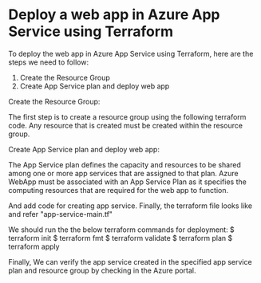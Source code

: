 Deploy a web app in Azure App Service using Terraform 
======================================================
To deploy the web app in Azure App Service using Terraform, here are the steps we need to follow:

1. Create the Resource Group
2. Create App Service plan and deploy web app

Create the Resource Group:

The first step is to create a resource group using the following terraform code. Any resource that is created must be created within the resource group.

Create App Service plan and deploy web app:

The App Service plan defines the capacity and resources to be shared among one or more app services that are assigned to that plan. 
Azure WebApp must be associated with an App Service Plan as it specifies the computing resources that are required for the web app to function.

And add code for creating app service. Finally, the terraform file looks like and refer "app-service-main.tf"

We should run the the below terraform commands for deployment: 
$ terraform init
$ terraform fmt
$ terraform validate
$ terraform plan
$ terraform apply

Finally, We can verify the app service created in the specified app service plan and resource group by checking in the Azure portal.
